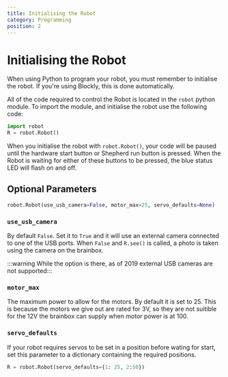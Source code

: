 ```yaml
---
title: Initialising the Robot
category: Programming
position: 2
---
```

# Initialising the Robot

When using Python to program your robot, you must remember to initialise the robot. If you're using Blockly, this is done automatically.

All of the code required to control the Robot is located in the `robot` python module.
To import the module, and initialise the robot use the following code:

```python
import robot
R = robot.Robot()
```

When you initialise the robot with `robot.Robot()`, your code will be paused until the hardware start button or Shepherd run button is pressed. When the Robot is waiting for either of these buttons to be pressed, the blue status LED will flash on and off.

## Optional Parameters
```python
robot.Robot(use_usb_camera=False, motor_max=25, servo_defaults=None)
```

### `use_usb_camera`
By default `False`. Set it to `True` and it will use an external camera connected to one of the USB ports. When `False` and `R.see()` is called, a photo is taken using the camera on the brainbox.

:::warning While the option is there, as of 2019 external USB cameras are not supported:::

### `motor_max`
The maximum power to allow for the motors. By default it is set to 25. This is because the motors we give out are rated for 3V, so they are not suitible for the 12V the brainbox can supply when motor power is at 100.

### `servo_defaults`
If your robot requires servos to be set in a position before wating for start, set this parameter to a dictionary containing the required positions.
```python
R = robot.Robot(servo_defaults={1: 25, 2:50})
```
